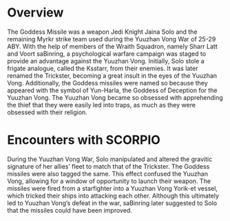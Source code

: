 # Overview

The Goddess Missile was a weapon Jedi Knight Jaina Solo and the remaining Myrkr strike team used during the Yuuzhan Vong War of 25-29 ABY.
With the help of members of the Wraith Squadron, namely Sharr Latt and Voort saBinring, a psychological warfare campaign was staged to provide an advantage against the Yuuzhan Vong.
Initially, Solo stole a frigate analogue, called the Ksstarr, from their enemies.
It was later renamed the Trickster, becoming a great insult in the eyes of the Yuuzhan Vong.
Additionally, the Goddess missiles were named so because they appeared with the symbol of Yun-Harla, the Goddess of Deception for the Yuuzhan Vong.
The Yuuzhan Vong became so obsessed with apprehending the thief that they were easily led into traps, as much as they were obsessed with their religion.

# Encounters with SCORPIO

During the Yuuzhan Vong War, Solo manipulated and altered the gravitic signature of her allies’ fleet to match that of the Trickster.
The Goddess missiles were also tagged the same.
This effect confused the Yuuzhan Vong, allowing for a window of opportunity to launch their weapon.
The missiles were fired from a starfighter into a Yuuzhan Vong Yorik-et vessel, which tricked their ships into attacking each other.
Although this ultimately led to Yuuzhan Vong’s defeat in the war, saBinring later suggested to Solo that the missiles could have been improved.
